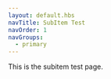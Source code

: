 ```yaml
---
layout: default.hbs
navTitle: SubItem Test
navOrder: 1
navGroups:
  - primary
---
```


This is the subitem test page.